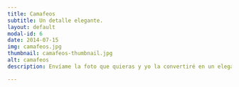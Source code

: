 ```yaml
---
title: Camafeos
subtitle: Un detalle elegante.
layout: default
modal-id: 6
date: 2014-07-15
img: camafeos.jpg
thumbnail: camafeos-thumbnail.jpg
alt: camafeos
description: Envíame la foto que quieras y yo la convertiré en un elegante camafeo de aspecto vintage. 

---
```

